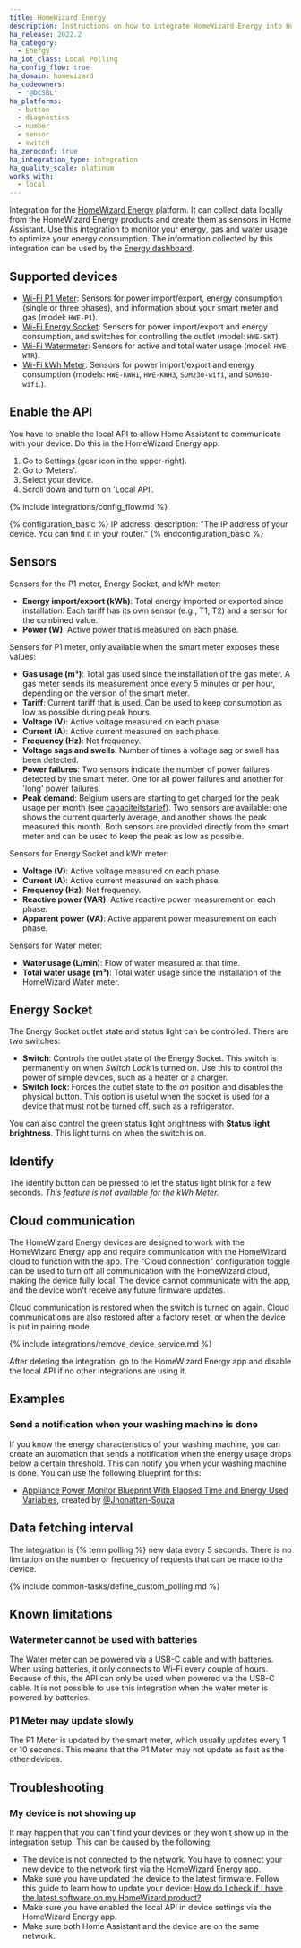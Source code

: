 ```yaml
---
title: HomeWizard Energy
description: Instructions on how to integrate HomeWizard Energy into Home Assistant.
ha_release: 2022.2
ha_category:
  - Energy
ha_iot_class: Local Polling
ha_config_flow: true
ha_domain: homewizard
ha_codeowners:
  - '@DCSBL'
ha_platforms:
  - button
  - diagnostics
  - number
  - sensor
  - switch
ha_zeroconf: true
ha_integration_type: integration
ha_quality_scale: platinum
works_with:
  - local
---
```


Integration for the [HomeWizard Energy](https://www.homewizard.com) platform. It can collect data locally from the HomeWizard Energy products and create them as sensors in Home Assistant. Use this integration to monitor your energy, gas and water usage to optimize your energy consumption. The information collected by this integration can be used by the [Energy dashboard](/home-energy-management).

## Supported devices

- [Wi-Fi P1 Meter](https://www.homewizard.com/p1-meter): Sensors for power import/export, energy consumption (single or three phases), and information about your smart meter and gas (model: `HWE-P1`).
- [Wi-Fi Energy Socket](https://www.homewizard.com/energy-socket): Sensors for power import/export and energy consumption, and switches for controlling the outlet (model: `HWE-SKT`).
- [Wi-Fi Watermeter](https://www.homewizard.com/watermeter): Sensors for active and total water usage (model: `HWE-WTR`).
- [Wi-Fi kWh Meter](https://www.homewizard.com/kwh-meter): Sensors for power import/export and energy consumption (models: `HWE-KWH1`, `HWE-KWH3`, `SDM230-wifi`, and `SDM630-wifi`.).

## Enable the API

You have to enable the local API to allow Home Assistant to communicate with your device. Do this in the HomeWizard Energy app:

  1. Go to Settings (gear icon in the upper-right).
  2. Go to 'Meters'.
  3. Select your device.
  4. Scroll down and turn on 'Local API'.

{% include integrations/config_flow.md %}

{% configuration_basic %}
IP address:
    description: "The IP address of your device. You can find it in your router."
{% endconfiguration_basic %}

## Sensors

Sensors for the P1 meter, Energy Socket, and kWh meter:

- **Energy import/export (kWh)**: Total energy imported or exported since installation. Each tariff has its own sensor (e.g., T1, T2) and a sensor for the combined value.
- **Power (W)**: Active power that is measured on each phase.

Sensors for P1 meter, only available when the smart meter exposes these values:

- **Gas usage (m³)**: Total gas used since the installation of the gas meter. A gas meter sends its measurement once every 5 minutes or per hour, depending on the version of the smart meter.
- **Tariff**: Current tariff that is used. Can be used to keep consumption as low as possible during peak hours.
- **Voltage (V)**: Active voltage measured on each phase.
- **Current (A)**: Active current measured on each phase.
- **Frequency (Hz)**: Net frequency.
- **Voltage sags and swells**: Number of times a voltage sag or swell has been detected.
- **Power failures**: Two sensors indicate the number of power failures detected by the smart meter. One for all power failures and another for 'long' power failures.
- **Peak demand**: Belgium users are starting to get charged for the peak usage per month (see [capaciteitstarief](https://www.fluvius.be/thema/factuur-en-tarieven/capaciteitstarief)). Two sensors are available: one shows the current quarterly average, and another shows the peak measured this month. Both sensors are provided directly from the smart meter and can be used to keep the peak as low as possible.

Sensors for Energy Socket and kWh meter:

- **Voltage (V)**: Active voltage measured on each phase.
- **Current (A)**: Active current measured on each phase.
- **Frequency (Hz)**: Net frequency.
- **Reactive power (VAR)**: Active reactive power measurement on each phase.
- **Apparent power (VA)**: Active apparent power measurement on each phase.

Sensors for Water meter:

- **Water usage (L/min)**: Flow of water measured at that time.
- **Total water usage (m³)**: Total water usage since the installation of the HomeWizard Water meter.

## Energy Socket

The Energy Socket outlet state and status light can be controlled. There are two switches:

- **Switch**: Controls the outlet state of the Energy Socket. This switch is permanently on when _Switch Lock_ is turned on. Use this to control the power of simple devices, such as a heater or a charger.
- **Switch lock**: Forces the outlet state to the _on_ position and disables the physical button. This option is useful when the socket is used for a device that must not be turned off, such as a refrigerator.

You can also control the green status light brightness with **Status light brightness**. This light turns on when the switch is on.

## Identify

The identify button can be pressed to let the status light blink for a few seconds.
_This feature is not available for the kWh Meter._

## Cloud communication

The HomeWizard Energy devices are designed to work with the HomeWizard Energy app and require communication with the HomeWizard cloud to function with the app. The "Cloud connection" configuration toggle can be used to turn off all communication with the HomeWizard cloud, making the device fully local. The device cannot communicate with the app, and the device won't receive any future firmware updates.

Cloud communication is restored when the switch is turned on again. Cloud communications are also restored after a factory reset, or when the device is put in pairing mode.

{% include integrations/remove_device_service.md %}

After deleting the integration, go to the HomeWizard Energy app and disable the local API if no other integrations are using it.

## Examples

### Send a notification when your washing machine is done

If you know the energy characteristics of your washing machine, you can create an automation that sends a notification when the energy usage drops below a certain threshold. This can notify you when your washing machine is done. You can use the following blueprint for this:

- [Appliance Power Monitor Blueprint With Elapsed Time and Energy Used Variables](https://community.home-assistant.io/t/appliance-power-monitor-blueprint-with-elapsed-time-and-energy-used-variables/549073), created by [@Jhonattan-Souza](https://community.home-assistant.io/u/jhonattan-souza)

## Data fetching interval

The integration is {% term polling %} new data every 5 seconds. There is no limitation on the number or frequency of requests that can be made to the device.

{% include common-tasks/define_custom_polling.md %}

## Known limitations

### Watermeter cannot be used with batteries

The Water meter can be powered via a USB-C cable and with batteries. When using batteries, it only connects to Wi-Fi every couple of hours. Because of this, the API can only be used when powered via the USB-C cable. It is not possible to use this integration when the water meter is powered by batteries.

### P1 Meter may update slowly

The P1 Meter is updated by the smart meter, which usually updates every 1 or 10 seconds. This means that the P1 Meter may not update as fast as the other devices.

## Troubleshooting

### My device is not showing up

It may happen that you can't find your devices or they won't show up in the integration setup. This can be caused by the following:

- The device is not connected to the network. You have to connect your new device to the network first via the HomeWizard Energy app.
- Make sure you have updated the device to the latest firmware. Follow this guide to learn how to update your device: [How do I check if I have the latest software on my HomeWizard product?](https://helpdesk.homewizard.com/en/articles/9167578-how-do-i-check-if-i-have-the-latest-software-on-my-homewizard-product)
- Make sure you have enabled the local API in device settings via the HomeWizard Energy app.
- Make sure both Home Assistant and the device are on the same network.

